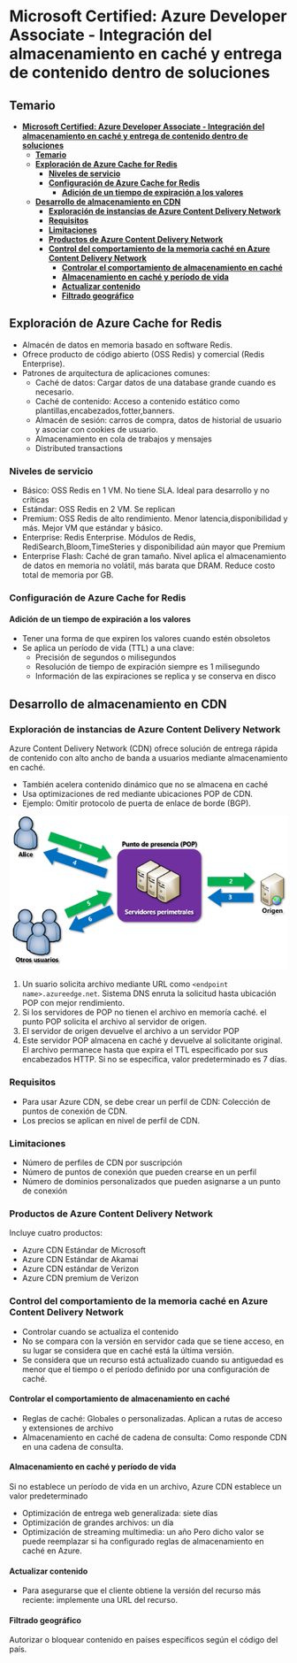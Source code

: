 # **Microsoft Certified: Azure Developer Associate - Integración del almacenamiento en caché y entrega de contenido dentro de soluciones**
## **Temario**
- [**Microsoft Certified: Azure Developer Associate - Integración del almacenamiento en caché y entrega de contenido dentro de soluciones**](#microsoft-certified-azure-developer-associate---integración-del-almacenamiento-en-caché-y-entrega-de-contenido-dentro-de-soluciones)
  - [**Temario**](#temario)
  - [**Exploración de Azure Cache for Redis**](#exploración-de-azure-cache-for-redis)
    - [**Niveles de servicio**](#niveles-de-servicio)
    - [**Configuración de Azure Cache for Redis**](#configuración-de-azure-cache-for-redis)
      - [**Adición de un tiempo de expiración a los valores**](#adición-de-un-tiempo-de-expiración-a-los-valores)
  - [**Desarrollo de almacenamiento en CDN**](#desarrollo-de-almacenamiento-en-cdn)
    - [**Exploración de instancias de Azure Content Delivery Network**](#exploración-de-instancias-de-azure-content-delivery-network)
    - [**Requisitos**](#requisitos)
    - [**Limitaciones**](#limitaciones)
    - [**Productos de Azure Content Delivery Network**](#productos-de-azure-content-delivery-network)
    - [**Control del comportamiento de la memoria caché en Azure Content Delivery Network**](#control-del-comportamiento-de-la-memoria-caché-en-azure-content-delivery-network)
      - [**Controlar el comportamiento de almacenamiento en caché**](#controlar-el-comportamiento-de-almacenamiento-en-caché)
      - [**Almacenamiento en caché y período de vida**](#almacenamiento-en-caché-y-período-de-vida)
      - [**Actualizar contenido**](#actualizar-contenido)
      - [**Filtrado geográfico**](#filtrado-geográfico)

## **Exploración de Azure Cache for Redis**
- Almacén de datos en memoria basado en software Redis.
- Ofrece producto de código abierto (OSS Redis) y comercial (Redis Enterprise).
- Patrones de arquitectura de aplicaciones comunes:
  - Caché de datos: Cargar datos de una database grande cuando es necesario.
  - Caché de contenido: Acceso a contenido estático como plantillas,encabezados,fotter,banners.
  - Almacén de sesión: carros de compra, datos de historial de usuario y asociar con cookies de usuario.
  - Almacenamiento en cola de trabajos y mensajes
  - Distributed transactions

### **Niveles de servicio**
- Básico: OSS Redis en 1 VM. No tiene SLA. Ideal para desarrollo y no críticas
- Estándar: OSS Redis en 2 VM. Se replican
- Premium: OSS Redis de alto rendimiento. Menor latencia,disponibilidad y más. Mejor VM que estándar y básico.
- Enterprise: Redis Enterprise. Módulos de Redis, RediSearch,Bloom,TimeSteries y disponibilidad aún mayor que Premium
- Enterprise Flash: Caché de gran tamaño. Nivel aplica el almacenamiento de datos en memoria no volátil, más barata que DRAM. Reduce costo total de memoria por GB.

### **Configuración de Azure Cache for Redis**
#### **Adición de un tiempo de expiración a los valores**
- Tener una forma de que expiren los valores cuando estén obsoletos
- Se aplica un período de vida (TTL) a una clave:
  - Precisión de segundos o milisegundos
  - Resolución de tiempo de expiración siempre es 1 milisegundo
  - Información de las expiraciones se replica y se conserva en disco


## **Desarrollo de almacenamiento en CDN**
### **Exploración de instancias de Azure Content Delivery Network**
Azure Content Delivery Network (CDN) ofrece solución de entrega rápida de contenido con alto ancho de banda a usuarios mediante almacenamiento en caché.
- También acelera contenido dinámico que no se almacena en caché
- Usa optimizaciones de red mediante ubicaciones POP de CDN.
- Ejemplo: Omitir protocolo de puerta de enlace de borde (BGP).

<img src="images/azure-content-delivery-network.png" width="900">

1. Un suario solicita archivo mediante URL como `<endpoint name>.azureedge.net`. Sistema DNS enruta la solicitud hasta ubicación POP con mejor rendimiento.
2. Si los servidores de POP no tienen el archivo en memoría caché. el punto POP solicita el archivo al servidor de origen.
3. El servidor de origen devuelve el archivo a un servidor POP
4. Este servidor POP almacena en caché y devuelve al solicitante original. El archivo permanece hasta que expira el TTL especificado por sus encabezados HTTP. Si no se especifica, valor predeterminado es 7 días.

### **Requisitos**
- Para usar Azure CDN, se debe crear un perfil de CDN: Colección de puntos de conexión de CDN.
- Los precios se aplican en nivel de perfil de CDN.

### **Limitaciones**
- Número de perfiles de CDN por suscripción
- Número de puntos de conexión que pueden crearse en un perfil
- Número de dominios personalizados que pueden asignarse a un punto de conexión

### **Productos de Azure Content Delivery Network**
Incluye cuatro productos:
- Azure CDN Estándar de Microsoft
- Azure CDN Estándar de Akamai
- Azure CDN estándar de Verizon
- Azure CDN premium de Verizon

### **Control del comportamiento de la memoria caché en Azure Content Delivery Network**
- Controlar cuando se actualiza el contenido
- No se compara con la versión en servidor cada que se tiene acceso, en su lugar se considera que en caché está la última versión.
- Se considera que un recurso está actualizado cuando su antiguedad es menor que el tiempo o el período definido por una configuración de caché.

#### **Controlar el comportamiento de almacenamiento en caché**
- Reglas de caché: Globales o personalizadas. Aplican a rutas de acceso y extensiones de archivo
- Almacenamiento en caché de cadena de consulta: Como responde CDN en una cadena de consulta. 

#### **Almacenamiento en caché y período de vida**
Si no establece un período de vida en un archivo, Azure CDN establece un valor predeterminado
- Optimización de entrega web generalizada: siete días
- Optimización de grandes archivos: un día
- Optimización de streaming multimedia: un año
Pero dicho valor se puede reemplazar si ha configurado reglas de almacenamiento en caché en Azure.

#### **Actualizar contenido**
- Para asegurarse que el cliente obtiene la versión del recurso más reciente: implemente una URL del recurso.

#### **Filtrado geográfico**
Autorizar o bloquear contenido en países específicos según el código del país.
